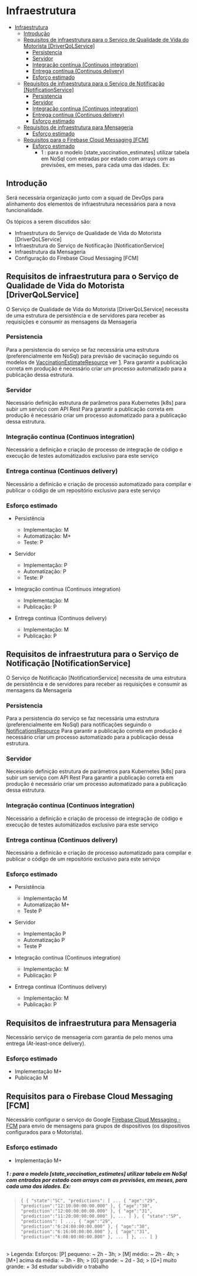 # Infraestrutura

- [Infraestrutura](#infraestrutura)
  - [Introdução](#introdução)
  - [Requisitos de infraestrutura para o Serviço de Qualidade de Vida do Motorista [DriverQoLService]](#requisitos-de-infraestrutura-para-o-serviço-de-qualidade-de-vida-do-motorista-driverqolservice)
    - [Persistencia](#persistencia)
    - [Servidor](#servidor)
    - [Integração contínua (Continuos integration)](#integração-contínua-continuos-integration)
    - [Entrega contínua (Continuos delivery)](#entrega-contínua-continuos-delivery)
    - [Esforço estimado](#esforço-estimado)
  - [Requisitos de infraestrutura para o Serviço de Notificação [NotificationService]](#requisitos-de-infraestrutura-para-o-serviço-de-notificação-notificationservice)
    - [Persistencia](#persistencia-1)
    - [Servidor](#servidor-1)
    - [Integração contínua (Continuos integration)](#integração-contínua-continuos-integration-1)
    - [Entrega contínua (Continuos delivery)](#entrega-contínua-continuos-delivery-1)
    - [Esforço estimado](#esforço-estimado-1)
  - [Requisitos de infraestrutura para Mensageria](#requisitos-de-infraestrutura-para-mensageria)
    - [Esforço estimado](#esforço-estimado-2)
  - [Requisitos para o Firebase Cloud Messaging [FCM]](#requisitos-para-o-firebase-cloud-messaging-fcm)
    - [Esforço estimado](#esforço-estimado-3)
        - [<a name="note-1">1</a> : para o modelo [state_vaccination_estimates] utilizar tabela em NoSql com entradas por estado com arrays com as previsões, em meses, para cada uma das idades. Ex:](#1--para-o-modelo-state_vaccination_estimates-utilizar-tabela-em-nosql-com-entradas-por-estado-com-arrays-com-as-previsões-em-meses-para-cada-uma-das-idades-ex)


## Introdução

Será necessária organização junto com a squad de DevOps para alinhamento dos elementos de infraestrutura necessários para a nova funcionalidade.

Os tópicos a serem discutidos são:
- Infraestrutura do Serviço de Qualidade de Vida do Motorista [DriverQoLService]
- Infraestrutura do Serviço de Notificação [NotificationService]
- Infraestrutura da Mensageria
- Configuração do Firebase Cloud Messaging [FCM]


## Requisitos de infraestrutura para o Serviço de Qualidade de Vida do Motorista [DriverQoLService]

O Serviço de Qualidade de Vida do Motorista [DriverQoLService] necessita de uma estrutura de persistência e de servidores para receber as requisições e consumir as mensagens da Mensageria

### Persistencia
Para a persistencia do serviço se faz necessária uma estrutura (preferencialmente em NoSql) para previsão de vacinação seguindo os modelos de [VaccinationEstimateResource](../api/vaccination_estimate_resources.json) ver [1](#note-1).
Para garantir a publicação correta em produção é necessário criar um processo automatizado para a publicação dessa estrutura.


### Servidor
Necessário definição estrutura de parâmetros para Kubernetes [k8s] para subir um serviço com API Rest
Para garantir a publicação correta em produção é necessário criar um processo automatizado para a publicação dessa estrutura.

### Integração contínua (Continuos integration)
Necessário a definição e criação de processo de integração de código e execução de testes automátizados  exclusivo para este serviço

### Entrega contínua (Continuos delivery)
Necessário a definicão e criação de processo automatizado para compilar e publicar o código de um repositório exclusivo para este serviço


### Esforço estimado
- Persistência 
  -  Implementação: M
  -  Automatização: M+
  -  Teste: P

- Servidor
  -  Implementação: P
  -  Automatização: P
  -  Teste: P

- Integração contínua (Continuos integration)
  - Implementação: M
  - Publicação: P
  
- Entrega contínua (Continuos delivery) 
  - Implementação: M
  - Publicação: P


## Requisitos de infraestrutura para o Serviço de Notificação [NotificationService]

O Serviço de Notificação [NotificationService] necessita de uma estrutura de persistência e de servidores para receber as requisições e consumir as mensagens da Mensageria

### Persistencia
Para a persistencia do serviço se faz necessária uma estrutura (preferencialmente em NoSql) para notificações seguindo o [NotificationsResource](../api/notifications_resources.json)
Para garantir a publicação correta em produção é necessário criar um processo automatizado para a publicação dessa estrutura.

### Servidor
Necessário definição estrutura de parâmetros para Kubernetes [k8s] para subir um serviço com API Rest
Para garantir a publicação correta em produção é necessário criar um processo automatizado para a publicação dessa estrutura.

### Integração contínua (Continuos integration)
Necessário a definição e criação de processo de integração de código e execução de testes automátizados  exclusivo para este serviço

### Entrega contínua (Continuos delivery)
Necessário a definicão e criação de processo automatizado para compilar e publicar o código de um repositório exclusivo para este serviço


### Esforço estimado
- Persistência 
  -  Implementação M
  -  Automatização M+
  -  Teste P

- Servidor
  -  Implementação P
  -  Automatização P
  -  Teste P

- Integração contínua (Continuos integration)
  - Implementação: M
  - Publicação: P
  
- Entrega contínua (Continuos delivery) 
  - Implementação: M
  - Publicação: P
  

## Requisitos de infraestrutura para Mensageria

Necessário serviço de mensageria com garantia de pelo menos uma entrega (At-least-once delivery).


### Esforço estimado
- Implementação M+
- Publicação M
 

## Requisitos para o Firebase Cloud Messaging [FCM]

Necessário configurar o serviço do Google [Firebase Cloud Messaging - FCM](https://firebase.google.com/docs/cloud-messaging/) para envio de mensagens para grupos de dispositivos (os dispositivos configurados para o Motorista).

### Esforço estimado
- Implementação M+




 ##### <a name="note-1">1</a> : para o modelo [state_vaccination_estimates] utilizar tabela em NoSql com entradas por estado com arrays com as previsões, em meses, para cada uma das idades. Ex: 
> `{
        {
            "state":"SC",
            "predictions": [
                ...
                {
                    "age":"29",
                    "prediction":"12:10:00:00:00.000"
                },
                {
                    "age":"30",
                    "prediction":"12:00:00:00:00.000"
                },
                {
                    "age":"31",
                    "prediction":"11:20:00:00:00.000"
                },
                ...
            ]
        },
        {
            "state":"SP",
            "predictions": [
                ...,
                {
                    "age":"29",
                    "prediction":"6:24:00:00:00.000"
                },
                {
                    "age":"30",
                    "prediction":"6:16:00:00:00.000"
                },
                {
                    "age":"31",
                    "prediction":"6:08:00:00:00.000"
                },
                ...
            ]
        },
        ...
    ]
}`
<br>
> Legenda: Esforços: [P]  pequeno: ~ 2h - 3h;
>                    [M]  médio: ~ 2h - 4h;
>                    [M+] acima da média: ~ 3h - 8h;
>                    [G]  grande: ~ 2d - 3d;
>                    [G+] muito grande: + 3d estudar subdividir o trabalho
  